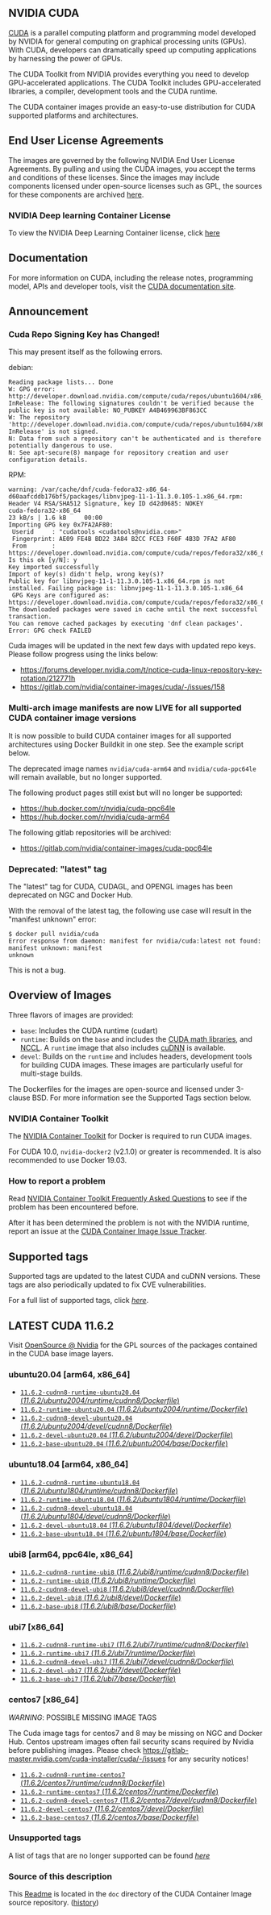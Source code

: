 ## NVIDIA CUDA

[CUDA](https://developer.nvidia.com/cuda-zone) is a parallel computing platform and programming model developed by NVIDIA for general computing on graphical processing units (GPUs). With CUDA, developers can dramatically speed up computing applications by harnessing the power of GPUs.

The CUDA Toolkit from NVIDIA provides everything you need to develop GPU-accelerated applications. The CUDA Toolkit includes GPU-accelerated libraries, a compiler, development tools and the CUDA runtime.

The CUDA container images provide an easy-to-use distribution for CUDA supported platforms and architectures.

## End User License Agreements

The images are governed by the following NVIDIA End User License Agreements. By pulling and using the CUDA images, you accept the terms and conditions of these licenses.
Since the images may include components licensed under open-source licenses such as GPL, the sources for these components are archived [here](https://developer.download.nvidia.com/compute/cuda/opensource/image).

### NVIDIA Deep learning Container License

To view the NVIDIA Deep Learning Container license, click [here](https://developer.nvidia.com/ngc/nvidia-deep-learning-container-license)

## Documentation

For more information on CUDA, including the release notes, programming model, APIs and developer tools, visit the [CUDA documentation site](https://docs.nvidia.com/cuda).

## Announcement

### Cuda Repo Signing Key has Changed!

This may present itself as the following errors.

debian:

```
Reading package lists... Done
W: GPG error: http://developer.download.nvidia.com/compute/cuda/repos/ubuntu1604/x86_64  InRelease: The following signatures couldn't be verified because the public key is not available: NO_PUBKEY A4B469963BF863CC
W: The repository 'http://developer.download.nvidia.com/compute/cuda/repos/ubuntu1604/x86_64  InRelease' is not signed.
N: Data from such a repository can't be authenticated and is therefore potentially dangerous to use.
N: See apt-secure(8) manpage for repository creation and user configuration details.
```

RPM:

```
warning: /var/cache/dnf/cuda-fedora32-x86_64-d60aafcddb176bf5/packages/libnvjpeg-11-1-11.3.0.105-1.x86_64.rpm: Header V4 RSA/SHA512 Signature, key ID d42d0685: NOKEY
cuda-fedora32-x86_64                                                                                  23 kB/s | 1.6 kB     00:00
Importing GPG key 0x7FA2AF80:
 Userid     : "cudatools <cudatools@nvidia.com>"
 Fingerprint: AE09 FE4B BD22 3A84 B2CC FCE3 F60F 4B3D 7FA2 AF80
 From       : https://developer.download.nvidia.com/compute/cuda/repos/fedora32/x86_64/7fa2af80.pub
Is this ok [y/N]: y
Key imported successfully
Import of key(s) didn't help, wrong key(s)?
Public key for libnvjpeg-11-1-11.3.0.105-1.x86_64.rpm is not installed. Failing package is: libnvjpeg-11-1-11.3.0.105-1.x86_64
 GPG Keys are configured as: https://developer.download.nvidia.com/compute/cuda/repos/fedora32/x86_64/7fa2af80.pub
The downloaded packages were saved in cache until the next successful transaction.
You can remove cached packages by executing 'dnf clean packages'.
Error: GPG check FAILED
```

Cuda images will be updated in the next few days with updated repo keys. Please follow progress using the links below:

* https://forums.developer.nvidia.com/t/notice-cuda-linux-repository-key-rotation/212771h
* https://gitlab.com/nvidia/container-images/cuda/-/issues/158

### Multi-arch image manifests are now LIVE for all supported CUDA container image versions

It is now possible to build CUDA container images for all supported architectures using Docker
Buildkit in one step. See the example script below.

The deprecated image names `nvidia/cuda-arm64` and `nvidia/cuda-ppc64le` will remain available, but no longer supported.

The following product pages still exist but will no longer be supported:

* https://hub.docker.com/r/nvidia/cuda-ppc64le
* https://hub.docker.com/r/nvidia/cuda-arm64

The following gitlab repositories will be archived:

* https://gitlab.com/nvidia/container-images/cuda-ppc64le

### Deprecated: "latest" tag

The "latest" tag for CUDA, CUDAGL, and OPENGL images has been deprecated on NGC and Docker Hub.

With the removal of the latest tag, the following use case will result in the "manifest unknown" error:

```
$ docker pull nvidia/cuda
Error response from daemon: manifest for nvidia/cuda:latest not found: manifest unknown: manifest
unknown
```

This is not a bug.

## Overview of Images

Three flavors of images are provided:
- `base`: Includes the CUDA runtime (cudart)
- `runtime`: Builds on the `base` and includes the [CUDA math libraries](https://developer.nvidia.com/gpu-accelerated-libraries), and [NCCL](https://developer.nvidia.com/nccl). A `runtime` image that also includes [cuDNN](https://developer.nvidia.com/cudnn) is available.
- `devel`: Builds on the `runtime` and includes headers, development tools for building CUDA images. These images are particularly useful for multi-stage builds.

The Dockerfiles for the images are open-source and licensed under 3-clause BSD. For more information see the Supported Tags section below.

### NVIDIA Container Toolkit

The [NVIDIA Container Toolkit](https://github.com/NVIDIA/nvidia-docker) for Docker is required to run CUDA images.

For CUDA 10.0, `nvidia-docker2` (v2.1.0) or greater is recommended. It is also recommended to use Docker 19.03.

### How to report a problem

Read [NVIDIA Container Toolkit Frequently Asked Questions](https://github.com/NVIDIA/nvidia-docker/wiki/Frequently-Asked-Questions) to see if the problem has been encountered before.

After it has been determined the problem is not with the NVIDIA runtime, report an issue at the [CUDA Container Image Issue Tracker](https://gitlab.com/nvidia/container-images/cuda/-/issues).

## Supported tags

Supported tags are updated to the latest CUDA and cuDNN versions. These tags are also periodically updated to fix CVE vulnerabilities.

For a full list of supported tags, click [*here*](https://gitlab.com/nvidia/container-images/cuda/blob/master/doc/supported-tags.md).

## LATEST CUDA 11.6.2

Visit [OpenSource @ Nvidia](https://developer.download.nvidia.com/compute/cuda/opensource/image/) for the GPL sources of the packages contained in the CUDA base image layers.


### ubuntu20.04 [arm64, x86_64]

- [`11.6.2-cudnn8-runtime-ubuntu20.04` (*11.6.2/ubuntu2004/runtime/cudnn8/Dockerfile*)](https://gitlab.com/nvidia/container-images/cuda/blob/master/dist/11.6.2/ubuntu2004/runtime/cudnn8/Dockerfile)
- [`11.6.2-runtime-ubuntu20.04` (*11.6.2/ubuntu2004/runtime/Dockerfile*)](https://gitlab.com/nvidia/container-images/cuda/blob/master/dist/11.6.2/ubuntu2004/runtime/Dockerfile)
- [`11.6.2-cudnn8-devel-ubuntu20.04` (*11.6.2/ubuntu2004/devel/cudnn8/Dockerfile*)](https://gitlab.com/nvidia/container-images/cuda/blob/master/dist/11.6.2/ubuntu2004/devel/cudnn8/Dockerfile)
- [`11.6.2-devel-ubuntu20.04` (*11.6.2/ubuntu2004/devel/Dockerfile*)](https://gitlab.com/nvidia/container-images/cuda/blob/master/dist/11.6.2/ubuntu2004/devel/Dockerfile)
- [`11.6.2-base-ubuntu20.04` (*11.6.2/ubuntu2004/base/Dockerfile*)](https://gitlab.com/nvidia/container-images/cuda/blob/master/dist/11.6.2/ubuntu2004/base/Dockerfile)

### ubuntu18.04 [arm64, x86_64]

- [`11.6.2-cudnn8-runtime-ubuntu18.04` (*11.6.2/ubuntu1804/runtime/cudnn8/Dockerfile*)](https://gitlab.com/nvidia/container-images/cuda/blob/master/dist/11.6.2/ubuntu1804/runtime/cudnn8/Dockerfile)
- [`11.6.2-runtime-ubuntu18.04` (*11.6.2/ubuntu1804/runtime/Dockerfile*)](https://gitlab.com/nvidia/container-images/cuda/blob/master/dist/11.6.2/ubuntu1804/runtime/Dockerfile)
- [`11.6.2-cudnn8-devel-ubuntu18.04` (*11.6.2/ubuntu1804/devel/cudnn8/Dockerfile*)](https://gitlab.com/nvidia/container-images/cuda/blob/master/dist/11.6.2/ubuntu1804/devel/cudnn8/Dockerfile)
- [`11.6.2-devel-ubuntu18.04` (*11.6.2/ubuntu1804/devel/Dockerfile*)](https://gitlab.com/nvidia/container-images/cuda/blob/master/dist/11.6.2/ubuntu1804/devel/Dockerfile)
- [`11.6.2-base-ubuntu18.04` (*11.6.2/ubuntu1804/base/Dockerfile*)](https://gitlab.com/nvidia/container-images/cuda/blob/master/dist/11.6.2/ubuntu1804/base/Dockerfile)

### ubi8 [arm64, ppc64le, x86_64]

- [`11.6.2-cudnn8-runtime-ubi8` (*11.6.2/ubi8/runtime/cudnn8/Dockerfile*)](https://gitlab.com/nvidia/container-images/cuda/blob/master/dist/11.6.2/ubi8/runtime/cudnn8/Dockerfile)
- [`11.6.2-runtime-ubi8` (*11.6.2/ubi8/runtime/Dockerfile*)](https://gitlab.com/nvidia/container-images/cuda/blob/master/dist/11.6.2/ubi8/runtime/Dockerfile)
- [`11.6.2-cudnn8-devel-ubi8` (*11.6.2/ubi8/devel/cudnn8/Dockerfile*)](https://gitlab.com/nvidia/container-images/cuda/blob/master/dist/11.6.2/ubi8/devel/cudnn8/Dockerfile)
- [`11.6.2-devel-ubi8` (*11.6.2/ubi8/devel/Dockerfile*)](https://gitlab.com/nvidia/container-images/cuda/blob/master/dist/11.6.2/ubi8/devel/Dockerfile)
- [`11.6.2-base-ubi8` (*11.6.2/ubi8/base/Dockerfile*)](https://gitlab.com/nvidia/container-images/cuda/blob/master/dist/11.6.2/ubi8/base/Dockerfile)

### ubi7 [x86_64]

- [`11.6.2-cudnn8-runtime-ubi7` (*11.6.2/ubi7/runtime/cudnn8/Dockerfile*)](https://gitlab.com/nvidia/container-images/cuda/blob/master/dist/11.6.2/ubi7/runtime/cudnn8/Dockerfile)
- [`11.6.2-runtime-ubi7` (*11.6.2/ubi7/runtime/Dockerfile*)](https://gitlab.com/nvidia/container-images/cuda/blob/master/dist/11.6.2/ubi7/runtime/Dockerfile)
- [`11.6.2-cudnn8-devel-ubi7` (*11.6.2/ubi7/devel/cudnn8/Dockerfile*)](https://gitlab.com/nvidia/container-images/cuda/blob/master/dist/11.6.2/ubi7/devel/cudnn8/Dockerfile)
- [`11.6.2-devel-ubi7` (*11.6.2/ubi7/devel/Dockerfile*)](https://gitlab.com/nvidia/container-images/cuda/blob/master/dist/11.6.2/ubi7/devel/Dockerfile)
- [`11.6.2-base-ubi7` (*11.6.2/ubi7/base/Dockerfile*)](https://gitlab.com/nvidia/container-images/cuda/blob/master/dist/11.6.2/ubi7/base/Dockerfile)

### centos7 [x86_64]

*WARNING*: POSSIBLE MISSING IMAGE TAGS

The Cuda image tags for centos7 and 8 may be missing on NGC and Docker Hub. Centos upstream images often fail security scans required by Nvidia before publishing images. Please check https://gitlab-master.nvidia.com/cuda-installer/cuda/-/issues for any security notices!

- [`11.6.2-cudnn8-runtime-centos7` (*11.6.2/centos7/runtime/cudnn8/Dockerfile*)](https://gitlab.com/nvidia/container-images/cuda/blob/master/dist/11.6.2/centos7/runtime/cudnn8/Dockerfile)
- [`11.6.2-runtime-centos7` (*11.6.2/centos7/runtime/Dockerfile*)](https://gitlab.com/nvidia/container-images/cuda/blob/master/dist/11.6.2/centos7/runtime/Dockerfile)
- [`11.6.2-cudnn8-devel-centos7` (*11.6.2/centos7/devel/cudnn8/Dockerfile*)](https://gitlab.com/nvidia/container-images/cuda/blob/master/dist/11.6.2/centos7/devel/cudnn8/Dockerfile)
- [`11.6.2-devel-centos7` (*11.6.2/centos7/devel/Dockerfile*)](https://gitlab.com/nvidia/container-images/cuda/blob/master/dist/11.6.2/centos7/devel/Dockerfile)
- [`11.6.2-base-centos7` (*11.6.2/centos7/base/Dockerfile*)](https://gitlab.com/nvidia/container-images/cuda/blob/master/dist/11.6.2/centos7/base/Dockerfile)

### Unsupported tags

A list of tags that are no longer supported can be found [*here*](https://gitlab.com/nvidia/container-images/cuda/blob/master/doc/unsupported-tags.md)

### Source of this description

This [Readme](https://gitlab.com/nvidia/container-images/cuda/blob/master/doc/README.md) is located in the `doc` directory of the CUDA Container Image source repository. ([history](https://gitlab.com/nvidia/container-images/cuda/commits/master/doc/README.md))